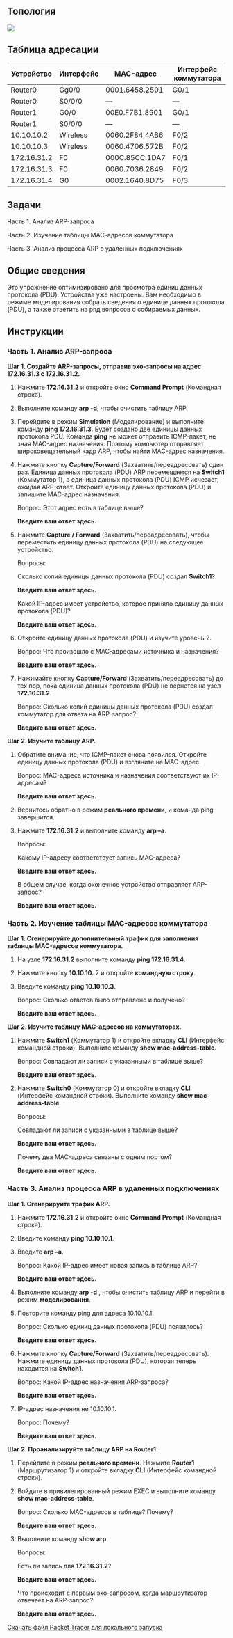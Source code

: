 ## Топология

![](./assets/topology.png)

## Таблица адресации

| Устройство  | Интерфейс | MAC-адрес      | Интерфейс коммутатора |
|-------------|-----------|----------------|-----------------------|
| Router0     | Gg0/0     | 0001.6458.2501 | G0/1                  |
| Router0     | S0/0/0    | —              | —                     |
| Router1     | G0/0      | 00E0.F7B1.8901 | G0/1                  |
| Router1     | S0/0/0    | —              | —                     |
| 10.10.10.2  | Wireless  | 0060.2F84.4AB6 | F0/2                  |
| 10.10.10.3  | Wireless  | 0060.4706.572B | F0/2                  |
| 172.16.31.2 | F0        | 000C.85CC.1DA7 | F0/1                  |
| 172.16.31.3 | F0        | 0060.7036.2849 | F0/2                  |
| 172.16.31.4 | G0        | 0002.1640.8D75 | F0/3                  |

## Задачи

Часть 1. Анализ ARP-запроса

Часть 2. Изучение таблицы МАС-адресов коммутатора

Часть 3. Анализ процесса ARP в удаленных подключениях

## Общие сведения

Это упражнение оптимизировано для просмотра единиц данных протокола (PDU). Устройства уже настроены. Вам необходимо в режиме моделирования собрать сведения о единице данных протокола (PDU), а также ответить на ряд вопросов о собираемых данных.

## Инструкции

### Часть 1. Анализ ARP-запроса

**Шаг 1. Создайте ARP-запросы, отправив эхо-запросы на адрес 172.16.31.3 с 172.16.31.2.**

1.  Нажмите **172.16.31.2** и откройте окно **Command Prompt** (Командная строка).

2.  Выполните команду **arp -d**, чтобы очистить таблицу ARP.

3.  Перейдите в режим **Simulation** (Моделирование) и выполните команду **ping 172.16.31.3**. Будет создано две единицы данных протокола PDU. Команда **ping** не может отправить ICMP-пакет, не зная MAC-адрес назначения. Поэтому компьютер отправляет широковещательный кадр ARP, чтобы найти MAC-адрес назначения.

4.  Нажмите кнопку **Capture/Forward** (Захватить/переадресовать) один раз. Единица данных протокола (PDU) ARP перемещается на **Switch1** (Коммутатор 1), а единица данных протокола (PDU) ICMP исчезает, ожидая ARP-ответ. Откройте единицу данных протокола (PDU) и запишите MAC-адрес назначения.

    Вопрос: Этот адрес есть в таблице выше?

    **Введите ваш ответ здесь.**

5.  Нажмите **Capture / Forward** (Захватить/переадресовать), чтобы переместить единицу данных протокола (PDU) на следующее устройство.

    Вопросы:

    Сколько копий единицы данных протокола (PDU) создал **Switch1**?

    **Введите ваш ответ здесь.**

    Какой IP-адрес имеет устройство, которое приняло единицу данных протокола (PDU)?

    **Введите ваш ответ здесь.**

6.  Откройте единицу данных протокола (PDU) и изучите уровень 2.

    Вопрос: Что произошло с MAC-адресами источника и назначения?

    **Введите ваш ответ здесь.**

7.  Нажимайте кнопку **Capture/Forward** (Захватить/переадресовать) до тех пор, пока единица данных протокола (PDU) не вернется на узел **172.16.31.2**.

    Вопрос: Сколько копий единицы данных протокола (PDU) создал коммутатор для ответа на ARP-запрос?

    **Введите ваш ответ здесь.**

**Шаг 2. Изучите таблицу ARP.**

1.  Обратите внимание, что ICMP-пакет снова появился. Откройте единицу данных протокола (PDU) и взгляните на MAC-адрес.

    Вопрос: MAC-адреса источника и назначения соответствуют их IP-адресам?

    **Введите ваш ответ здесь.**

2.  Вернитесь обратно в режим **реального времени**, и команда ping завершится.

3.  Нажмите **172.16.31.2** и выполните команду **arp –a**.

    Вопросы:

    Какому IP-адресу соответствует запись MAC-адреса?

    **Введите ваш ответ здесь.**

    В общем случае, когда оконечное устройство отправляет ARP-запрос?

    **Введите ваш ответ здесь.**

### Часть 2. Изучение таблицы MAC-адресов коммутатора

**Шаг 1. Сгенерируйте дополнительный трафик для заполнения таблицы MAC-адресов коммутатора.**

1.  На узле **172.16.31.2** выполните команду **ping 172.16.31.4**.

2.  Нажмите кнопку **10.10.10.** 2 и откройте **командную строку**.

3.  Введите команду **ping 10.10.10.3**.

    Вопрос: Сколько ответов было отправлено и получено?

    **Введите ваш ответ здесь.**

**Шаг 2. Изучите таблицу MAC-адресов на коммутаторах.**

1.  Нажмите **Switch1** (Коммутатор 1) и откройте вкладку **CLI** (Интерфейс командной строки). Выполните команду **show mac-address-table**.

    Вопрос: Совпадают ли записи с указанными в таблице выше?

    **Введите ваш ответ здесь.**

2.  Нажмите **Switch0** (Коммутатор 0) и откройте вкладку **CLI** (Интерфейс командной строки). Выполните команду **show mac-address-table**.

    Вопросы:

    Совпадают ли записи с указанными в таблице выше?

    **Введите ваш ответ здесь.**

    Почему два MAC-адреса связаны с одним портом?

    **Введите ваш ответ здесь.**

### Часть 3. Анализ процесса ARP в удаленных подключениях

**Шаг 1. Сгенерируйте трафик ARP.**

1.  Нажмите **172.16.31.2** и откройте окно **Command Prompt** (Командная строка).

2.  Введите команду **ping 10.10.10.1**.

3.  Введите **arp –a**.

    Вопрос: Какой IP-адрес имеет новая запись в таблице ARP?

    **Введите ваш ответ здесь.**

4.  Выполните команду **arp -d** , чтобы очистить таблицу ARP и перейти в режим **моделирования**.

5.  Повторите команду ping для адреса 10.10.10.1.

    Вопрос: Сколько единиц данных протокола (PDU) появилось?

    **Введите ваш ответ здесь.**

6.  Нажмите кнопку **Capture/Forward** (Захватить/переадресовать). Нажмите единицу данных протокола (PDU), которая теперь находится на **Switch1**.

    Вопрос: Какой IP-адрес назначения ARP-запроса?

    **Введите ваш ответ здесь.**

7. IP-адрес назначения не 10.10.10.1.

    Вопрос: Почему?

    **Введите ваш ответ здесь.**

**Шаг 2. Проанализируйте таблицу ARP на Router1.**

1.  Перейдите в режим **реального времени**. Нажмите **Router1** (Маршрутизатор 1) и откройте вкладку **CLI** (Интерфейс командной строки).

2.  Войдите в привилегированный режим EXEC и выполните команду **show mac-address-table**.

    Вопрос: Сколько MAC-адресов в таблице? Почему?

    **Введите ваш ответ здесь.**

3.  Выполните команду **show arp**.

    Вопросы:

    Есть ли запись для **172.16.31.2**?

    **Введите ваш ответ здесь.**

    Что происходит с первым эхо-запросом, когда маршрутизатор отвечает на ARP-запрос?

    **Введите ваш ответ здесь.**

[Скачать файл Packet Tracer для локального запуска](./assets/9.2.9-lab.pka)
